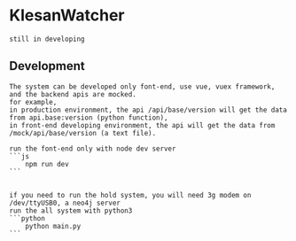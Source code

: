 # KlesanWatcher
    still in developing


## Development
    The system can be developed only font-end, use vue, vuex framework, and the backend apis are mocked.
    for example, 
    in production environment, the api /api/base/version will get the data from api.base:version (python function),
    in front-end developing environment, the api will get the data from /mock/api/base/version (a text file).
    
    run the font-end only with node dev server
    ```js
        npm run dev
    ```
    
    
    if you need to run the hold system, you will need 3g modem on /dev/ttyUSB0, a neo4j server
    run the all system with python3
    ```python
        python main.py
    ```
    
 